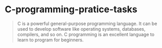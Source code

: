 # C-programming-pratice-tasks
> C is a powerful general-purpose programming language. It can be used to develop software like operating systems, databases, compilers, and so on. C programming is an excellent language to learn to program for beginners.
